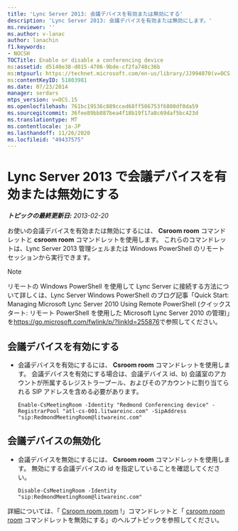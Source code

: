 ```yaml
---
title: 'Lync Server 2013: 会議デバイスを有効または無効にする'
description: 'Lync Server 2013: 会議デバイスを有効または無効にします。'
ms.reviewer: ''
ms.author: v-lanac
author: lanachin
f1.keywords:
- NOCSH
TOCTitle: Enable or disable a conferencing device
ms:assetid: d5140e38-d015-4706-9bde-cf2fa748c36b
ms:mtpsurl: https://technet.microsoft.com/en-us/library/JJ994070(v=OCS.15)
ms:contentKeyID: 51803981
ms.date: 07/23/2014
manager: serdars
mtps_version: v=OCS.15
ms.openlocfilehash: 761bc19536c889cced68ff586753f6800df0da59
ms.sourcegitcommit: 36fee89bb887bea4f18b19f17a8c69daf5bc423d
ms.translationtype: MT
ms.contentlocale: ja-JP
ms.lasthandoff: 11/26/2020
ms.locfileid: "49437575"
---
```

# <a name="enable-or-disable-a-conferencing-device-in-lync-server-2013"></a>Lync Server 2013 で会議デバイスを有効または無効にする

<div data-xmlns="http://www.w3.org/1999/xhtml">

<div class="topic" data-xmlns="http://www.w3.org/1999/xhtml" data-msxsl="urn:schemas-microsoft-com:xslt" data-cs="https://msdn.microsoft.com/">

<div data-asp="https://msdn2.microsoft.com/asp">



</div>

<div id="mainSection">

<div id="mainBody">

<span> </span>

_**トピックの最終更新日:** 2013-02-20_

お使いの会議デバイスを有効または無効にするには、 **Csroom room** コマンドレットと **csroom room** コマンドレットを使用します。 これらのコマンドレットは、Lync Server 2013 管理シェルまたは Windows PowerShell のリモート セッションから実行できます。

<div>


> [!NOTE]  
> リモートの Windows PowerShell を使用して Lync Server に接続する方法について詳しくは、Lync Server Windows PowerShell のブログ記事「Quick Start: Managing Microsoft Lync Server 2010 Using Remote PowerShell (クイックスタート: リモート PowerShell を使用した Microsoft Lync Server 2010 の管理)」を<A href="https://go.microsoft.com/fwlink/p/?linkid=255876">https://go.microsoft.com/fwlink/p/?linkId=255876</A>で参照してください。



</div>

<div>


<div>

## <a name="enabling-a-conferencing-device"></a>会議デバイスを有効にする

  - 会議デバイスを有効にするには、 **Csroom room** コマンドレットを使用します。 会議デバイスを有効にする場合は、会議デバイス id、b) 会議室のアカウントが所属するレジストラープール、およびそのアカウントに割り当てられる SIP アドレスを含める必要があります。
    
        Enable-CsMeetingRoom -Identity "Redmond Conferencing device" -RegistrarPool "atl-cs-001.litwareinc.com" -SipAddress "sip:RedmondMeetingRoom@litwareinc.com"

</div>

<div>

## <a name="disabling-a-conferencing-device"></a>会議デバイスの無効化

  - 会議デバイスを無効にするには、 **Csroom room** コマンドレットを使用します。 無効にする会議デバイスの id を指定していることを確認してください。
    
        Disable-CsMeetingRoom -Identity "sip:RedmondMeetingRoom@litwareinc.com"

</div>

詳細については、「 [Csroom room room](https://docs.microsoft.com/powershell/module/skype/Enable-CsMeetingRoom) !」コマンドレットと「 [csroom room room](https://docs.microsoft.com/powershell/module/skype/Disable-CsMeetingRoom) コマンドレットを無効にする」のヘルプトピックを参照してください。

</div>

</div>

<span> </span>

</div>

</div>

</div>

